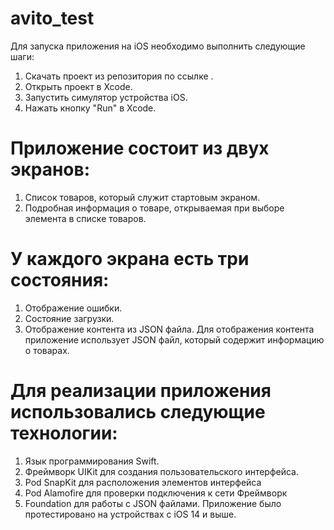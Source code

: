 # avito_test

Для запуска приложения на iOS необходимо выполнить следующие шаги:
1. Скачать проект из репозитория по ссылке .
2. Открыть проект в Xcode. 
3. Запустить симулятор устройства iOS. 
4. Нажать кнопку "Run" в Xcode. 
# Приложение состоит из двух экранов: 
1. Список товаров, который служит стартовым экраном. 
2. Подробная информация о товаре, открываемая при выборе элемента в списке товаров. 
# У каждого экрана есть три состояния: 
1. Отображение ошибки. 
2. Состояние загрузки. 
3. Отображение контента из JSON файла. 
Для отображения контента приложение использует JSON файл, который содержит информацию о товарах. 
# Для реализации приложения использовались следующие технологии: 
1. Язык программирования Swift.
2. Фреймворк UIKit для создания пользовательского интерфейса. 
3. Pod SnapKit для расположения элементов интерфейса 
4. Pod Alamofire для проверки подключения к сети Фреймворк 
5. Foundation для работы с JSON файлами. 
Приложение было протестировано на устройствах с iOS 14 и выше.
